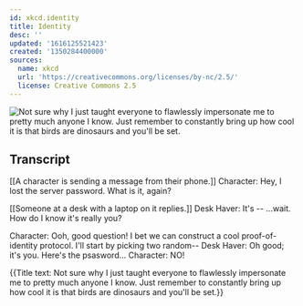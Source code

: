 ```yaml
---
id: xkcd.identity
title: Identity
desc: ''
updated: '1616125521423'
created: '1350284400000'
sources:
  name: xkcd
  url: 'https://creativecommons.org/licenses/by-nc/2.5/'
  license: Creative Commons 2.5
---
```

![Not sure why I just taught everyone to flawlessly impersonate me to pretty much anyone I know. Just remember to constantly bring up how cool it is that birds are dinosaurs and you'll be set.](https://imgs.xkcd.com/comics/identity.png)

## Transcript
[[A character is sending a message from their phone.]]
Character: Hey, I lost the server password.  What is it, again?

[[Someone at a desk with a laptop on it replies.]]
Desk Haver: It's -- ...wait.  How do I know it's really you?

Character: Ooh, good question!  I bet we can construct a cool proof-of-identity protocol.  I'll start by picking two random--
Desk Haver: Oh good; it's you.  Here's the psasword...
Character: 
NO!


{{Title text: Not sure why I just taught everyone to flawlessly impersonate me to pretty much anyone I know. Just remember to constantly bring up how cool it is that birds are dinosaurs and you'll be set.}}
